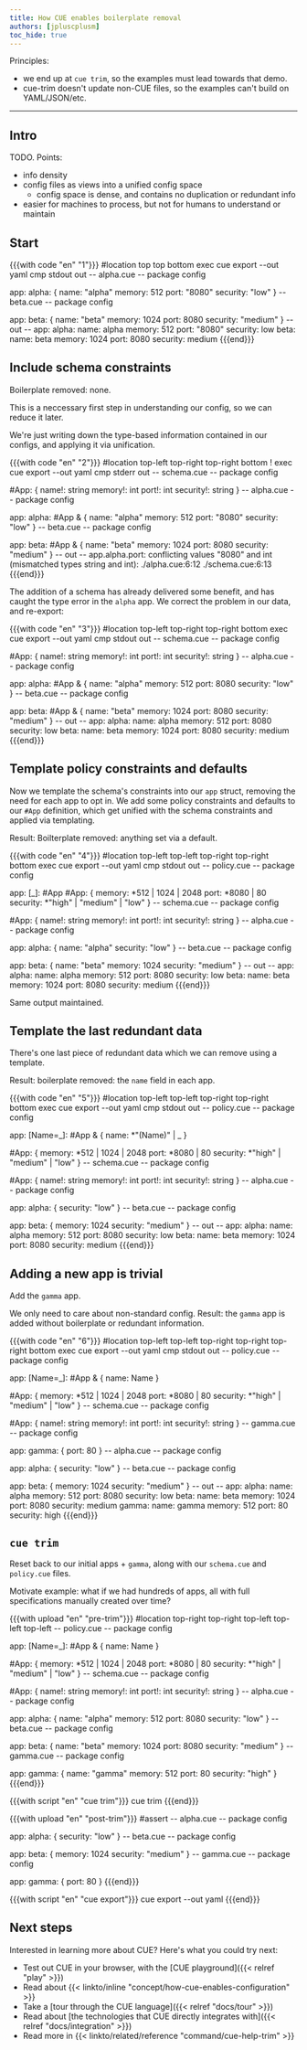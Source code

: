 ```yaml
---
title: How CUE enables boilerplate removal
authors: [jpluscplusm]
toc_hide: true
---
```


Principles:

- we end up at `cue trim`, so the examples must lead towards that demo.
- cue-trim doesn't update non-CUE files, so the examples can't build on YAML/JSON/etc.

---

## Intro

TODO. Points:

- info density
- config files as views into a unified config space
  - config space is dense, and contains no duplication or redundant info
- easier for machines to process, but not for humans to understand or maintain

## Start

{{{with code "en" "1"}}}
#location top top bottom
exec cue export --out yaml
cmp stdout out
-- alpha.cue --
package config

app: alpha: {
	name:     "alpha"
	memory:   512
	port:     "8080"
	security: "low"
}
-- beta.cue --
package config

app: beta: {
	name:     "beta"
	memory:   1024
	port:     8080
	security: "medium"
}
-- out --
app:
  alpha:
    name: alpha
    memory: 512
    port: "8080"
    security: low
  beta:
    name: beta
    memory: 1024
    port: 8080
    security: medium
{{{end}}}


## Include schema constraints

Boilerplate removed: none.

This is a neccessary first step in understanding our config, so we can reduce it later.

We're just writing down the type-based information contained in our configs, and applying it via unification.

{{{with code "en" "2"}}}
#location top-left top-right top-right bottom
! exec cue export --out yaml
cmp stderr out
-- schema.cue --
package config

#App: {
	name!:     string
	memory!:   int
	port!:     int
	security!: string
}
-- alpha.cue --
package config

app: alpha: #App & {
	name:     "alpha"
	memory:   512
	port:     "8080"
	security: "low"
}
-- beta.cue --
package config

app: beta: #App & {
	name:     "beta"
	memory:   1024
	port:     8080
	security: "medium"
}
-- out --
app.alpha.port: conflicting values "8080" and int (mismatched types string and int):
    ./alpha.cue:6:12
    ./schema.cue:6:13
{{{end}}}

The addition of a schema has already delivered some benefit, and has caught the
type error in the `alpha` app.
We correct the problem in our data, and re-export:

{{{with code "en" "3"}}}
#location top-left top-right top-right bottom
exec cue export --out yaml
cmp stdout out
-- schema.cue --
package config

#App: {
	name!:     string
	memory!:   int
	port!:     int
	security!: string
}
-- alpha.cue --
package config

app: alpha: #App & {
	name:     "alpha"
	memory:   512
	port:     8080
	security: "low"
}
-- beta.cue --
package config

app: beta: #App & {
	name:     "beta"
	memory:   1024
	port:     8080
	security: "medium"
}
-- out --
app:
  alpha:
    name: alpha
    memory: 512
    port: 8080
    security: low
  beta:
    name: beta
    memory: 1024
    port: 8080
    security: medium
{{{end}}}

## Template policy constraints and defaults

Now we template the schema's constraints into our `app` struct, removing the
need for each app to opt in. We add some policy constraints and defaults to our
`#App` definition, which get unified with the schema constraints and applied via templating.

Result: Boilterplate removed: anything set via a default.

{{{with code "en" "4"}}}
#location top-left top-left top-right top-right bottom
exec cue export --out yaml
cmp stdout out
-- policy.cue --
package config

app: [_]: #App
#App: {
	memory:   *512 | 1024 | 2048
	port:     *8080 | 80
	security: *"high" | "medium" | "low"
}
-- schema.cue --
package config

#App: {
	name!:     string
	memory!:   int
	port!:     int
	security!: string
}
-- alpha.cue --
package config

app: alpha: {
	name:     "alpha"
	security: "low"
}
-- beta.cue --
package config

app: beta: {
	name:     "beta"
	memory:   1024
	security: "medium"
}
-- out --
app:
  alpha:
    name: alpha
    memory: 512
    port: 8080
    security: low
  beta:
    name: beta
    memory: 1024
    port: 8080
    security: medium
{{{end}}}

Same output maintained.

## Template the last redundant data

There's one last piece of redundant data which we can remove using a template.

Result: boilerplate removed: the `name` field in each app.

{{{with code "en" "5"}}}
#location top-left top-left top-right top-right bottom
exec cue export --out yaml
cmp stdout out
-- policy.cue --
package config

app: [Name=_]: #App & {
	name: *"\(Name)" | _
}

#App: {
	memory:   *512 | 1024 | 2048
	port:     *8080 | 80
	security: *"high" | "medium" | "low"
}
-- schema.cue --
package config

#App: {
	name!:     string
	memory!:   int
	port!:     int
	security!: string
}
-- alpha.cue --
package config

app: alpha: {
	security: "low"
}
-- beta.cue --
package config

app: beta: {
	memory:   1024
	security: "medium"
}
-- out --
app:
  alpha:
    name: alpha
    memory: 512
    port: 8080
    security: low
  beta:
    name: beta
    memory: 1024
    port: 8080
    security: medium
{{{end}}}

## Adding a new app is trivial

Add the `gamma` app.

We only need to care about non-standard config.
Result: the `gamma` app is added without boilerplate or redundant information.

{{{with code "en" "6"}}}
#location top-left top-left top-right top-right top-right bottom
exec cue export --out yaml
cmp stdout out
-- policy.cue --
package config

app: [Name=_]: #App & {
	name: Name
}

#App: {
	memory:   *512 | 1024 | 2048
	port:     *8080 | 80
	security: *"high" | "medium" | "low"
}
-- schema.cue --
package config

#App: {
	name!:     string
	memory!:   int
	port!:     int
	security!: string
}
-- gamma.cue --
package config

app: gamma: {
	port: 80
}
-- alpha.cue --
package config

app: alpha: {
	security: "low"
}
-- beta.cue --
package config

app: beta: {
	memory:   1024
	security: "medium"
}
-- out --
app:
  alpha:
    name: alpha
    memory: 512
    port: 8080
    security: low
  beta:
    name: beta
    memory: 1024
    port: 8080
    security: medium
  gamma:
    name: gamma
    memory: 512
    port: 80
    security: high
{{{end}}}

## `cue trim`

Reset back to our initial apps + `gamma`, along with our `schema.cue` and `policy.cue` files.

Motivate example: what if we had hundreds of apps, all with full specifications manually created over time?

{{{with upload "en" "pre-trim"}}}
#location top-right top-right top-left top-left top-left
-- policy.cue --
package config

app: [Name=_]: #App & {
	name: Name
}

#App: {
	memory:   *512 | 1024 | 2048
	port:     *8080 | 80
	security: *"high" | "medium" | "low"
}
-- schema.cue --
package config

#App: {
	name!:     string
	memory!:   int
	port!:     int
	security!: string
}
-- alpha.cue --
package config

app: alpha: {
	name:     "alpha"
	memory:   512
	port:     8080
	security: "low"
}
-- beta.cue --
package config

app: beta: {
	name:     "beta"
	memory:   1024
	port:     8080
	security: "medium"
}
-- gamma.cue --
package config

app: gamma: {
	name:     "gamma"
	memory:   512
	port:     80
	security: "high"
}
{{{end}}}

{{{with script "en" "cue trim"}}}
cue trim
{{{end}}}

{{{with upload "en" "post-trim"}}}
#assert
-- alpha.cue --
package config

app: alpha: {
	security: "low"
}
-- beta.cue --
package config

app: beta: {
	memory:   1024
	security: "medium"
}
-- gamma.cue --
package config

app: gamma: {
	port: 80
}
{{{end}}}

{{{with script "en" "cue export"}}}
cue export --out yaml
{{{end}}}


## Next steps

Interested in learning more about CUE? Here's what you could try next:

- Test out CUE in your browser, with the [CUE playground]({{< relref "play" >}})
- Read about {{< linkto/inline "concept/how-cue-enables-configuration" >}}
- Take a [tour through the CUE language]({{< relref "docs/tour" >}})
- Read about
  [the technologies that CUE directly integrates with]({{< relref "docs/integration" >}})
- Read more in {{< linkto/related/reference "command/cue-help-trim" >}}
